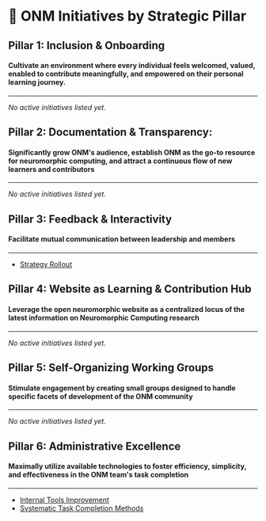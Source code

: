 # 📂 ONM Initiatives by Strategic Pillar

## Pillar 1: Inclusion & Onboarding 
#### Cultivate an environment where every individual feels welcomed, valued, enabled to contribute meaningfully, and empowered on their personal learning journey.
---

_No active initiatives listed yet._

## Pillar 2: Documentation & Transparency:
#### Significantly grow ONM's audience, establish ONM as the go-to resource for neuromorphic computing, and attract a continuous flow of new learners and contributors
---

_No active initiatives listed yet._

## Pillar 3: Feedback & Interactivity
#### Facilitate mutual communication between leadership and members
---
- [Strategy Rollout](../strategy-rollout.md)

## Pillar 4: Website as Learning & Contribution Hub
#### Leverage the open neuromorphic website as a centralized locus of the latest information on Neuromorphic Computing research
---
_No active initiatives listed yet._

## Pillar 5: Self-Organizing Working Groups
#### Stimulate engagement by creating small groups designed to handle specific facets of development of the ONM community
---
_No active initiatives listed yet._

## Pillar 6: Administrative Excellence
#### Maximally utilize available technologies to foster efficiency, simplicity, and effectiveness in the ONM team's task completion
----
- [Internal Tools Improvement](../internal-tools-improvement.md)
- [Systematic Task Completion Methods](../systematic-task-completion.md)
